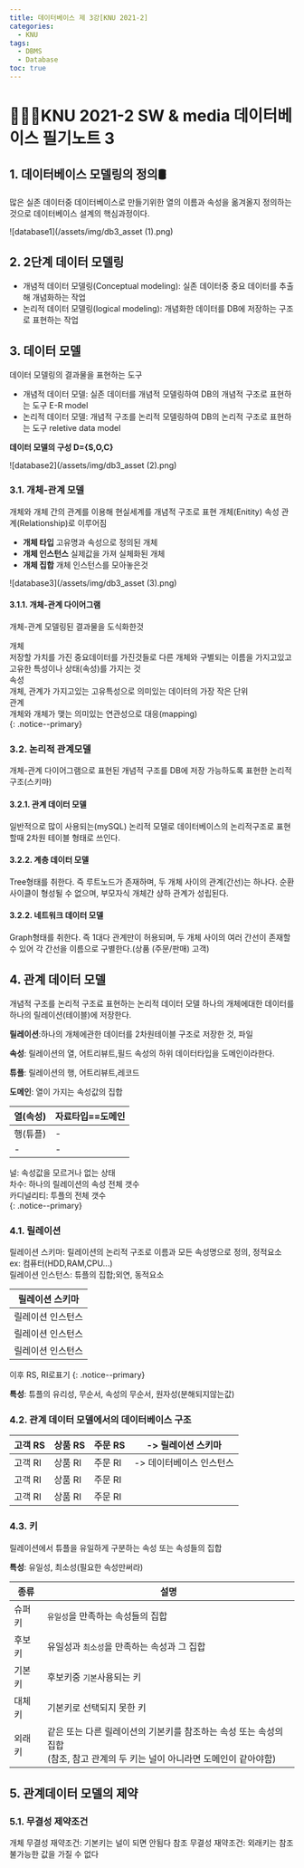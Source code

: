 ```yaml
---
title: 데이터베이스 제 3강[KNU 2021-2]
categories:
  - KNU
tags:
  - DBMS
  - Database
toc: true
---
```


# 👨‍💻🏫KNU 2021-2 SW & media 데이터베이스 필기노트 3



## 1. 데이터베이스 모델링의 정의🛢

많은 실존 데이터중 데이터베이스로 만들기위한 열의 이름과 속성을 옮겨올지 정의하는것으로 데이터베이스 설계의 핵심과정이다.  

![database1](/assets/img/db3_asset (1).png) 


## 2. 2단계 데이터 모델링

- 개념적 데이터 모델링(Conceptual modeling): 실존 데이터중 중요 데이터를 추출해 개념화하는 작업
- 논리적 데이터 모델링(logical modeling): 개념화한 데이터를 DB에 저장하는 구조로 표현하는 작업
 

## 3. 데이터 모델

데이터 모델링의 결과물을 표현하는 도구
- 개념적 데이터 모델: 실존 데이터를 개념적 모델링하여 DB의 개념적 구조로 표현하는 도구 E-R model
- 논리적 데이터 모델: 개념적 구조를 논리적 모델링하여 DB의 논리적 구조로 표현하는 도구 reletive data model

**데이터 모델의 구성 D={S,O,C}**

![database2](/assets/img/db3_asset (2).png)

### 3.1. 개체-관계 모델

개체와 개체 간의 관계를 이용해 현실세계를 개념적 구조로 표현
개체(Enitity) 속성 관계(Relationship)로 이루어짐

- **개체 타입**
고유명과 속성으로 정의된 개체
- **개체 인스턴스**
실제값을 가져 실체화된 개체
- **개체 집합**
개체 인스턴스를 모아놓은것

![database3](/assets/img/db3_asset (3).png)

#### 3.1.1. 개체-관계 다이어그램

개체-관계 모델링된 결과물을 도식화한것

개체<br>
저장할 가치를 가진 중요데이터를 가진것들로 다른 개체와 구별되는 이름을 가지고있고 고유한 특성이나 상태(속성)를 가지는 것<br>
속성<br>
개체, 관계가 가지고있는 고유특성으로 의미있는 데이터의 가장 작은 단위<br>
관계<br>
개체와 개체가 맺는 의미있는 연관성으로 대응(mapping)<br>
{: .notice--primary} 

### 3.2. 논리적 관계모델
개체-관계 다이어그램으로 표현된 개념적 구조를 DB에 저장 가능하도록 표현한 논리적 구조(스키마)

#### 3.2.1. 관계 데이터 모델
일반적으로 많이 사용되는(mySQL) 논리적 모델로 데이터베이스의 논리적구조로 표현할때 2차원 테이블 형태로 쓰인다.

#### 3.2.2. 계층 데이터 모델
Tree형태를 취한다. 즉 루트노드가 존재하며, 두 개체 사이의 관계(간선)는 하나다. 순환사이클이 형성될 수 없으며, 부모자식 개체간 상하 관계가 성립된다.

#### 3.2.2. 네트워크 데이터 모델
Graph형태를 취한다. 즉 1대다 관계만이 허용되며, 두 개체 사이의 여러 간선이 존재할 수 있어 각 간선을 이름으로 구별한다.(상품 (주문/판매) 고객)

## 4. 관계 데이터 모델
개념적 구조를 논리적 구조료 표현하는 논리적 데이터 모델 하나의 개체에대한 데이터를 하나의 릴레이션(테이블)에 저장한다.

**릴레이션**:하나의 개체에관한 데이터를 2차원테이블 구조로 저장한 것, 파일

**속성**: 릴레이션의 열, 어트리뷰트,필드 속성의 하위 데이터타입을 도메인이라한다.

**튜플**: 릴레이션의 행, 어트리뷰트,레코드

**도메인**: 열이 가지는 속성값의 집합

|열(속성)|자료타입==도메인|
|-|-|
|행(튜플)|-|
|-|-|

널: 속성값을 모르거나 없는 상태<br>
차수: 하나의 릴레이션의 속성 전체 갯수<br>
카디널리티: 투플의 전체 갯수<br>
{: .notice--primary} 

### 4.1. 릴레이션
릴레이션 스키마: 릴레이션의 논리적 구조로 이름과 모든 속성명으로 정의, 정적요소
ex: 컴퓨터(HDD,RAM,CPU...)<br>
릴레이션 인스턴스: 튜플의 집합;외연, 동적요소

|릴레이션 스키마|
|--|
|릴레이션 인스턴스|
|릴레이션 인스턴스|
|릴레이션 인스턴스|

이후 RS, RI로표기
{: .notice--primary} 

**특성**: 튜플의 유리성, 무순서, 속성의 무순서, 원자성(분해되지않는값)

### 4.2. 관계 데이터 모델에서의 데이터베이스 구조


|고객 RS|상품 RS|주문 RS|-> 릴레이션 스키마|
|---|--|--|--|
|고객 RI|상품 RI|주문 RI|-> 데이터베이스 인스턴스|
|고객 RI|상품 RI|주문 RI||
|고객 RI|상품 RI|주문 RI||

### 4.3. 키

릴레이션에서 튜플을 유일하게 구분하는 속성 또는 속성들의 집합<br>

**특성**: 유일성, 최소성(필요한 속성만써라)

|종류|설명|
|-|-|
|슈퍼키|`유일성`을 만족하는 속성들의 집합|
|후보키|유일성과 `최소성`을 만족하는 속성과 그 집합|
|기본키|후보키중 `기본`사용되는 키|
|대체키|기본키로 선택되지 못한 키|
|외래키|같은 또는 다른 릴레이션의 기본키를 참조하는 속성 또는 속성의 집합<br>(참조, 참고 관계의 두 키는 널이 아니라면 도메인이 같아야함)|

## 5. 관계데이터 모델의 제약
### 5.1. 무결성 제약조건
개체 무결성 재약조건: 기본키는 널이 되면 안됨다
참조 무결성 재약조건: 외래키는 참조불가능한 값을 가질 수 없다

